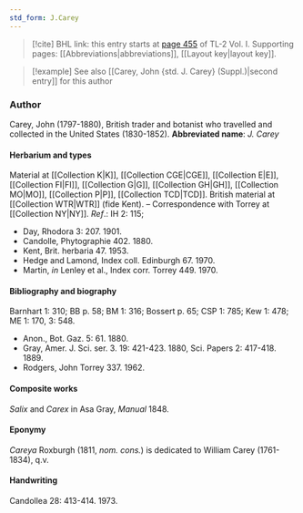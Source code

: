 ```yaml
---
std_form: J.Carey
---
```


> [!cite] BHL link: this entry starts at [page 455](https://www.biodiversitylibrary.org/page/33120586) of TL-2 Vol. I.
> Supporting pages: [[Abbreviations|abbreviations]], [[Layout key|layout key]].

> [!example] See also [[Carey, John {std. J. Carey} (Suppl.)|second entry]] for this author

### Author

Carey, John (1797-1880), British trader and botanist who travelled and collected in the United States (1830-1852). 
**Abbreviated name**: *J. Carey*

#### Herbarium and types

Material at [[Collection K|K]], [[Collection CGE|CGE]], [[Collection E|E]], [[Collection FI|FI]], [[Collection G|G]], [[Collection GH|GH]], [[Collection MO|MO]], [[Collection P|P]], [[Collection TCD|TCD]]. British material at [[Collection WTR|WTR]] (fide Kent). – Correspondence with Torrey at [[Collection NY|NY]].
*Ref*.: IH 2: 115;
- Day, Rhodora 3: 207. 1901.
- Candolle, Phytographie 402. 1880.
- Kent, Brit. herbaria 47. 1953.
- Hedge and Lamond, Index coll. Edinburgh 67. 1970.
- Martin, *in* Lenley et al., Index corr. Torrey 449. 1970.

#### Bibliography and biography

Barnhart 1: 310; BB p. 58; BM 1: 316; Bossert p. 65; CSP 1: 785; Kew 1: 478; ME 1: 170, 3: 548.
- Anon., Bot. Gaz. 5: 61. 1880.
- Gray, Amer. J. Sci. ser. 3. 19: 421-423. 1880, Sci. Papers 2: 417-418. 1889.
- Rodgers, John Torrey 337. 1962.

#### Composite works

*Salix* and *Carex* in Asa Gray, *Manual* 1848.

#### Eponymy

*Careya* Roxburgh (1811, *nom. cons.*) is dedicated to William Carey (1761-1834), q.v.

#### Handwriting

Candollea 28: 413-414. 1973.

